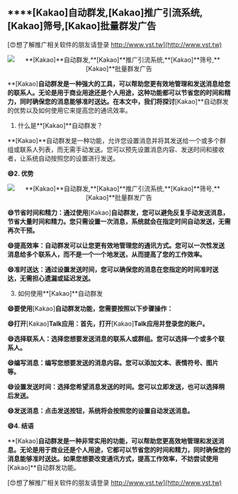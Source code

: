 ## ****[Kakao]**自动群发,**[Kakao]**推广引流系统,**[Kakao]**筛号,**[Kakao]**批量群发广告**

[😍想了解推广相关软件的朋友请登录 http://www.vst.tw](http://www.vst.tw)

 <center><img src="https://vst.tw/MP4/tuiguang/png/5.png" alt="**[Kakao]**自动群发,**[Kakao]**推广引流系统,**[Kakao]**筛号,**[Kakao]**批量群发广告"></center>

**[Kakao]**自动群发是一种强大的工具，可以帮助您更有效地管理和发送消息给您的联系人。无论是用于商业用途还是个人用途，这种功能都可以节省您的时间和精力，同时确保您的消息能够准时送达。在本文中，我们将探讨**[Kakao]**自动群发的优势以及如何使用它来提高您的通讯效率。

1. 什么是**[Kakao]**自动群发？

**[Kakao]**自动群发是一种功能，允许您设置消息并将其发送给一个或多个群组或联系人列表，而无需手动发送。您可以预先设置消息内容、发送时间和接收者，让系统自动按照您的设置进行发送。

**😄2. 优势**

 <center><img src="https://vst.tw/MP4/tuiguang/png/2.png" alt="**[Kakao]**自动群发,**[Kakao]**推广引流系统,**[Kakao]**筛号,**[Kakao]**批量群发广告"></center>

**😄节省时间和精力：通过使用**[Kakao]**自动群发，您可以避免反复手动发送消息，节省大量时间和精力。您只需设置一次消息，系统就会在指定时间自动发送，无需再次干预。**

**😄提高效率：自动群发可以让您更有效地管理您的通讯方式。您可以一次性发送消息给多个联系人，而不是一个一个地发送，从而提高了您的工作效率。**

**😄准时送达：通过设置发送时间，您可以确保您的消息在您指定的时间准时送达，无需担心遗漏或延迟发送。**

3. 如何使用**[Kakao]**自动群发

**😄要使用**[Kakao]**自动群发功能，您需要按照以下步骤操作：**

**😄打开**[Kakao]**Talk应用：首先，打开**[Kakao]**Talk应用并登录您的账户。**

**😄选择联系人：选择您想要发送消息的联系人或群组。您可以选择一个或多个联系人。**

**😄编写消息：编写您想要发送的消息内容。您可以添加文本、表情符号、图片等。**

**😄设置发送时间：选择您希望消息发送的时间。您可以立即发送，也可以选择稍后发送。**

**😄发送消息：点击发送按钮，系统将会按照您的设置自动发送消息。**

**😄4. 结语**

**[Kakao]**自动群发是一种非常实用的功能，可以帮助您更高效地管理和发送消息。无论是用于商业还是个人用途，它都可以节省您的时间和精力，同时确保您的消息能够准时送达。如果您想要改变通讯方式，提高工作效率，不妨尝试使用**[Kakao]**自动群发功能。

[😍想了解推广相关软件的朋友请登录 http://www.vst.tw](http://www.vst.tw)



